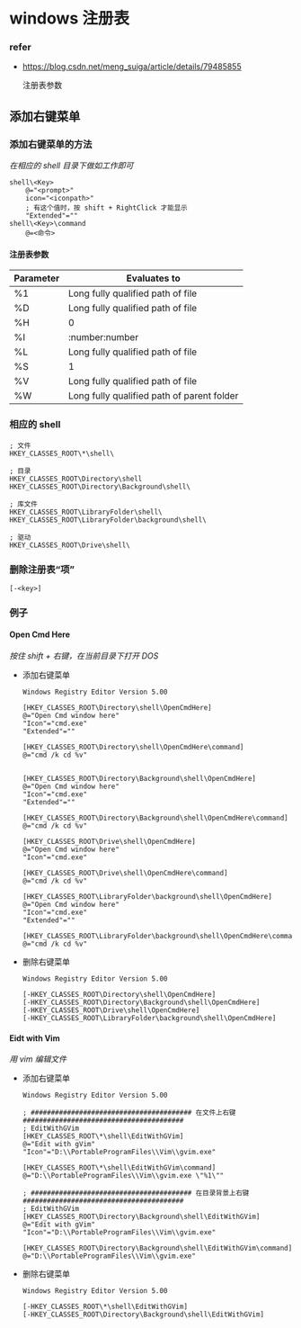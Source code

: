 # windows 注册表

### refer

- <https://blog.csdn.net/meng_suiga/article/details/79485855>

    注册表参数

## 添加右键菜单

### 添加右键菜单的方法

*在相应的 shell 目录下做如工作即可*

    shell\<Key>
        @="<prompt>"
        icon="<iconpath>"
        ; 有这个值时，按 shift + RightClick 才能显示
        "Extended"=""
    shell\<Key>\command
        @=<命令>

#### 注册表参数

| Parameter | Evaluates to                               |
| --        | --                                         |
| %1        | Long fully qualified path of file          |
| %D        | Long fully qualified path of file          |
| %H        | 0                                          |
| %I        | :number:number                             |
| %L        | Long fully qualified path of file          |
| %S        | 1                                          |
| %V        | Long fully qualified path of file          |
| %W        | Long fully qualified path of parent folder |

### 相应的 shell

    ; 文件
    HKEY_CLASSES_ROOT\*\shell\

    ; 目录
    HKEY_CLASSES_ROOT\Directory\shell
    HKEY_CLASSES_ROOT\Directory\Background\shell\

    ; 库文件
    HKEY_CLASSES_ROOT\LibraryFolder\shell\
    HKEY_CLASSES_ROOT\LibraryFolder\background\shell\

    ; 驱动
    HKEY_CLASSES_ROOT\Drive\shell\

### 删除注册表“项”

    [-<key>]

### 例子

#### Open Cmd Here

*按住 shift + 右键，在当前目录下打开 DOS*


- 添加右键菜单

    ```
    Windows Registry Editor Version 5.00

    [HKEY_CLASSES_ROOT\Directory\shell\OpenCmdHere]
    @="Open Cmd window here"
    "Icon"="cmd.exe"
    "Extended"=""

    [HKEY_CLASSES_ROOT\Directory\shell\OpenCmdHere\command]
    @="cmd /k cd %v"


    [HKEY_CLASSES_ROOT\Directory\Background\shell\OpenCmdHere]
    @="Open Cmd window here"
    "Icon"="cmd.exe"
    "Extended"=""

    [HKEY_CLASSES_ROOT\Directory\Background\shell\OpenCmdHere\command]
    @="cmd /k cd %v"

    [HKEY_CLASSES_ROOT\Drive\shell\OpenCmdHere]
    @="Open Cmd window here"
    "Icon"="cmd.exe"

    [HKEY_CLASSES_ROOT\Drive\shell\OpenCmdHere\command]
    @="cmd /k cd %v"

    [HKEY_CLASSES_ROOT\LibraryFolder\background\shell\OpenCmdHere]
    @="Open Cmd window here"
    "Icon"="cmd.exe"
    "Extended"=""

    [HKEY_CLASSES_ROOT\LibraryFolder\background\shell\OpenCmdHere\command]
    @="cmd /k cd %v"
    ```

- 删除右键菜单

    ```
    Windows Registry Editor Version 5.00

    [-HKEY_CLASSES_ROOT\Directory\shell\OpenCmdHere]
    [-HKEY_CLASSES_ROOT\Directory\Background\shell\OpenCmdHere]
    [-HKEY_CLASSES_ROOT\Drive\shell\OpenCmdHere]
    [-HKEY_CLASSES_ROOT\LibraryFolder\background\shell\OpenCmdHere]
    ```

#### Eidt with Vim

*用 vim 编辑文件*

- 添加右键菜单

    ```
    Windows Registry Editor Version 5.00

    ; ######################################## 在文件上右键 ########################################
    ; EditWithGVim
    [HKEY_CLASSES_ROOT\*\shell\EditWithGVim]
    @="Edit with gVim"
    "Icon"="D:\\PortableProgramFiles\\Vim\\gvim.exe"

    [HKEY_CLASSES_ROOT\*\shell\EditWithGVim\command]
    @="D:\\PortableProgramFiles\\Vim\\gvim.exe \"%1\""

    ; ######################################## 在目录背景上右键 ########################################
    ; EditWithGVim
    [HKEY_CLASSES_ROOT\Directory\Background\shell\EditWithGVim]
    @="Edit with gVim"
    "Icon"="D:\\PortableProgramFiles\\Vim\\gvim.exe"

    [HKEY_CLASSES_ROOT\Directory\Background\shell\EditWithGVim\command]
    @="D:\\PortableProgramFiles\\Vim\\gvim.exe"
    ```

- 删除右键菜单

    ```
    Windows Registry Editor Version 5.00

    [-HKEY_CLASSES_ROOT\*\shell\EditWithGVim]
    [-HKEY_CLASSES_ROOT\Directory\Background\shell\EditWithGVim]
    ```